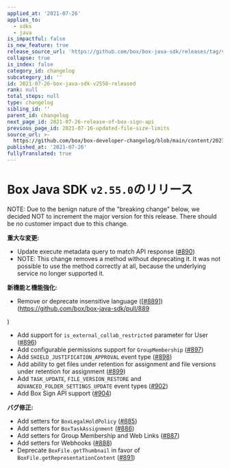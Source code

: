 ```yaml
---
applied_at: '2021-07-26'
applies_to:
  - sdks
  - java
is_impactful: false
is_new_feature: true
release_source_url: 'https://github.com/box/box-java-sdk/releases/tag/v2.55.0'
collapse: true
is_index: false
category_id: changelog
subcategory_id: ''
id: 2021-07-26-box-java-sdk-v2550-released
rank: null
total_steps: null
type: changelog
sibling_id: ''
parent_id: changelog
next_page_id: 2021-07-26-release-of-box-sign-api
previous_page_id: 2021-07-16-updated-file-size-limits
source_url: >-
  https://github.com/box/box-developer-changelog/blob/main/content/2021/07-26-box-java-sdk-v2550-released.md
published_at: '2021-07-26'
fullyTranslated: true
---
```

# Box Java SDK `v2.55.0`のリリース

NOTE: Due to the benign nature of the "breaking change" below, we decided NOT to increment the major version for this release. There should be no customer impact due to this change.

**重大な変更:**

* Update execute metadata query to match API response ([#890][1])
* NOTE: This change removes a method without deprecating it. It was not possible to use the method correctly at all, because the underlying service no longer supported it.

**新機能と機能強化:**

* Remove or deprecate insensitive language (\[[#889][2]])(<https://github.com/box/box-java-sdk/pull/889>

)

* Add support for `is_external_collab_restricted` parameter for User ([#896][3])
* Add configurable permissions support for `GroupMembership` ([#897][4])
* Add `SHIELD_JUSTIFICATION_APPROVAL` event type ([#898][5])
* Add ability to get files under retention for assignment and file versions under retention for assignment ([#899][6])
* Add `TASK_UPDATE`, `FILE_VERSION_RESTORE` and `ADVANCED_FOLDER_SETTINGS_UPDATE` event types ([#902][7])
* Add Box Sign API support ([#904][8])

**バグ修正:**

* Add setters for `BoxLegalHoldPolicy` ([#885][9])
* Add setters for `BoxTaskAssignment` ([#886][10])
* Add setters for Group Membership and Web Links ([#887][11])
* Add setters for Webhooks ([#888][12])
* Deprecate `BoxFile.getThumbnail` in favor of `BoxFile.getRepresentationContent` ([#891][13])

[1]: https://github.com/box/box-java-sdk/pull/890

[2]: https://github.com/box/box-java-sdk/issues/889

[3]: https://github.com/box/box-java-sdk/pull/896

[4]: https://github.com/box/box-java-sdk/pull/897

[5]: https://github.com/box/box-java-sdk/pull/898

[6]: https://github.com/box/box-java-sdk/pull/899

[7]: https://github.com/box/box-java-sdk/pull/902

[8]: https://github.com/box/box-java-sdk/pull/904

[9]: https://github.com/box/box-java-sdk/pull/885

[10]: https://github.com/box/box-java-sdk/pull/886

[11]: https://github.com/box/box-java-sdk/pull/887

[12]: https://github.com/box/box-java-sdk/pull/888

[13]: https://github.com/box/box-java-sdk/pull/891
